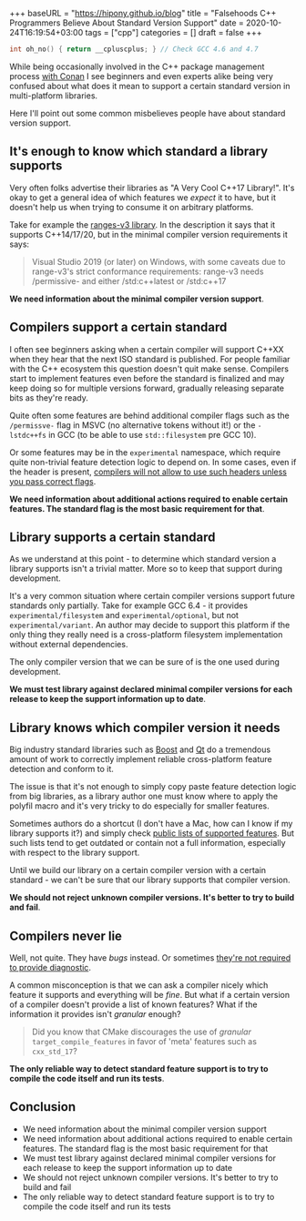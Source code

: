 +++
baseURL = "https://hipony.github.io/blog"
title = "Falsehoods C++ Programmers Believe About Standard Version Support"
date = 2020-10-24T16:19:54+03:00
tags = ["cpp"]
categories = []
draft = false
+++

```cpp
int oh_no() { return __cpluscplus; } // Check GCC 4.6 and 4.7
```

While being occasionally involved in the C++ package management process [with Conan](https://github.com/conan-io/conan) I see beginners and even experts alike being very confused about what does it mean to support a certain standard version in multi-platform libraries.

Here I'll point out some common misbelieves people have about standard version support.

<!--more-->

## It's enough to know which standard a library supports

Very often folks advertise their libraries as "A Very Cool C++17 Library!". It's okay to get a general idea of which features we _expect_ it to have, but it doesn't help us when trying to consume it on arbitrary platforms.

Take for example the [ranges-v3 library](https://github.com/ericniebler/range-v3). In the description it says that it supports C++14/17/20, but in the minimal compiler version requirements it says:

> Visual Studio 2019 (or later) on Windows, with some caveats due to range-v3's strict conformance requirements: range-v3 needs /permissive- and either /std:c++latest or /std:c++17

**We need information about the minimal compiler version support**.

## Compilers support a certain standard

I often see beginners asking when a certain compiler will support C++XX when they hear that the next ISO standard is published. For people familiar with the C++ ecosystem this question doesn't quit make sense. Compilers start to implement features even before the standard is finalized and may keep doing so for multiple versions forward, gradually releasing separate bits as they're ready.

Quite often some features are behind additional compiler flags such as the `/permissve-` flag in MSVC (no alternative tokens without it!) or the `-lstdc++fs` in GCC (to be able to use `std::filesystem` pre GCC 10).

Or some features may be in the `experimental` namespace, which require quite non-trivial feature detection logic to depend on. In some cases, even if the header is present, [compilers will not allow to use such headers unless you pass correct flags](https://godbolt.org/z/eh76M6).

**We need information about additional actions required to enable certain features. The standard flag is the most basic requirement for that**.

## Library supports a certain standard

As we understand at this point - to determine which standard version a library supports isn't a trivial matter. More so to keep that support during development.

It's a very common situation where certain compiler versions support future standards only partially. Take for example GCC 6.4 - it provides `experimental/filesystem` and `experimental/optional`, but not `experimental/variant`. An author may decide to support this platform if the only thing they really need is a cross-platform filesystem implementation without external dependencies.

The only compiler version that we can be sure of is the one used during development.

**We must test library against declared minimal compiler versions for each release to keep the support information up to date**.

## Library knows which compiler version it needs

Big industry standard libraries such as [Boost](https://github.com/boostorg/asio/blob/develop/include/boost/asio/detail/config.hpp#L95) and [Qt](https://code.woboq.org/qt5/qtbase/src/corelib/global/qcompilerdetection.h.html) do a tremendous amount of work to correctly implement reliable cross-platform feature detection and conform to it.

The issue is that it's not enough to simply copy paste feature detection logic from big libraries, as a library author one must know where to apply the polyfil macro and it's very tricky to do especially for smaller features.

Sometimes authors do a shortcut (I don't have a Mac, how can I know if my library supports it?) and simply check [public lists of supported features](https://en.cppreference.com/w/cpp/compiler_support). But such lists tend to get outdated or contain not a full information, especially with respect to the library support.

Until we build our library on a certain compiler version with a certain standard - we can't be sure that our library supports that compiler version.

**We should not reject unknown compiler versions. It's better to try to build and fail**.

## Compilers never lie

Well, not quite. They have _bugs_ instead. Or sometimes [they're not required to provide diagnostic](https://godbolt.org/z/6PaK5T).

A common misconception is that we can ask a compiler nicely which feature it supports and everything will be _fine_. But what if a certain version of a compiler doesn't provide a list of known features? What if the information it provides isn't _granular_ enough?

> Did you know that CMake discourages the use of _granular_ `target_compile_features` in favor of 'meta' features such as `cxx_std_17`?

**The only reliable way to detect standard feature support is to try to compile the code itself and run its tests**.

## Conclusion

* We need information about the minimal compiler version support
* We need information about additional actions required to enable certain features. The standard flag is the most basic requirement for that
* We must test library against declared minimal compiler versions for each release to keep the support information up to date
* We should not reject unknown compiler versions. It's better to try to build and fail
* The only reliable way to detect standard feature support is to try to compile the code itself and run its tests
